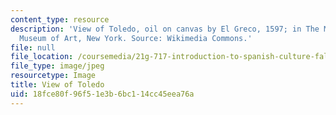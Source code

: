 ```yaml
---
content_type: resource
description: 'View of Toledo, oil on canvas by El Greco, 1597; in The Metropolitan
  Museum of Art, New York. Source: Wikimedia Commons.'
file: null
file_location: /coursemedia/21g-717-introduction-to-spanish-culture-fall-2004/18fce80f96f51e3b6bc114cc45eea76a_21g-717f04.jpg
file_type: image/jpeg
resourcetype: Image
title: View of Toledo
uid: 18fce80f-96f5-1e3b-6bc1-14cc45eea76a
---
```

